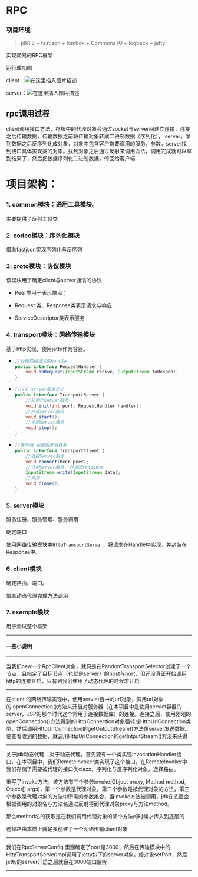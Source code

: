 # RPC

### 项目环境

> jdk1.8  + fastjson + lombok + Commons IO + logback + jetty


实现简易的RPC框架

运行成功图

client：![在这里插入图片描述](https://img-blog.csdnimg.cn/aeb82cf768e74f27adaa71e63dde2f82.png)



server：![在这里插入图片描述](https://img-blog.csdnimg.cn/27125fa6520d4c5684be9ac15adc7258.png)

## rpc调用过程
client调用接口方法，存根中的代理对象会通过socket与server间建立连接，连接之后传输数据，传输数据之前将传输对象转成二进制数据（序列化），
server，拿到数据之后反序列化成对象，对象中包含客户端要调用的服务，参数，server找到接口具体实现类的对象。找到对象之后通过反射来调用方法，调用完成就可以拿到结果了，然后把数据序列化二进制数据，传回给客户端

# 项目架构：

### 1. common模块：通用工具模块。

主要提供了反射工具类

### 2. codec模块：序列化模块

借助fastjson实现序列化与反序列

### 3. proto模块：协议模块

该模块用于确定client与server通信的协议

- Peer类用于表示端点；

- Request 类、Response类表示请求与响应
- ServiceDescriptor类表示服务

### 4. transport模块：网络传输模块

基于http实现，使用jetty作为容器。

- ```java
  //处理网络请求的handle
  public interface RequestHandler {
      void onRequest(InputStream recive, OutputStream toRespon);
  }
  ```

- ``` java
  //RPC server服务定义
  public interface TransportServer {
      //初始化Server服务
      void init(int port, RequestHandler handler);
      //开启Server服务
      void start();
      //关闭Server服务
      void stop();
  }
  ```

- ```java
  //客户端 也是服务消费者
  public interface TransportClient {
      //连接Server服务
      void connect(Peer peer);
      //订阅Server服务  并返回response
      InputStream write(InputStream data);
      //关闭
      void close();
  }
  ```



### 5. server模块

服务注册、服务管理、服务调用

确定端口

使用网络传输模块中`HttpTransportServer`，将请求在Handle中实现，并封装在Response中。

### 6. client模块

确定路由、端口。

借助动态代理完成方法调用

### 7. example模块
用于测试整个框架

---

#### 一些小说明

---
当我们new一个RpcClient对象，就只是在RandomTransportSelector创建了一个节点，且指定了目标节点（也就是server）的host与port，但还没真正开始调用http的连接开启，只有到我们使用了动态代理的时候才开启

---
在client 的网络传输实现中，使用servlet包中的url对象，调用url对象的.openConnection()方法来开启对服务器（在本项目中是使用servlet容器的server，JSP的那个时代这个常用于连接数据库）的连接。连接之后，使用刚刚的openConnection()方法得到的HttpConnection对象强转成HttpUrlConnection类型，然后调用HttpUrlConnection的getOutputStream()方法像server发送数据。	要查看收到的数据，就调用HttpUrlConnection的getIntputStream()方法来获得

---
关于jdk动态代理：对于动态代理，首先要有一个类实现InvocationHandler接口，在本项目中，我们RemoteInvoker类实现了这个接口，在RemoteInvoker中我们存储了需要被代理的接口类clazz，序列化与反序列化对象，选择路由。

重写了invoke方法，该方法有三个参数invoke(Object proxy, Method method, Object[] args)，第一个参数是代理对象，第二个参数是被代理对象的方法，第三个参数是代理对象的方法中所需的参数集合，当invoke方法被调用，jdk在底层会根据调用的对象名与方法名通过反射得到代理对象proxy与方法method。

那么method名的获取是在我们调用代理对象的某个方法的时候才传入到底层的

选择路由本质上就是多创建了一个网络传输client对象

---
我们在RpcServerConfig 里面确定了port是3000，然后在传输模块中的HttpTransportServerImpl调用了jetty包下的server对象，给对象setPort，然后jetty的server开启之后就会在3000端口监听



---









